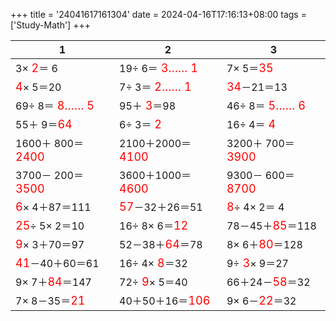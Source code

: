 +++ 
title = '24041617161304' 
date = 2024-04-16T17:16:13+08:00 
tags = ['Study-Math'] 
+++ 

1 | 2 | 3 
-- | -- | -- 
 3×<font color=red size=4> 2</font>＝ 6 | 19÷ 6＝<font color=red size=4> 3…… 1</font> |  7× 5＝<font color=red size=4>35</font> 
<font color=red size=4> 4</font>× 5＝20 |  7÷ 3＝<font color=red size=4> 2…… 1</font> | <font color=red size=4>34</font>－21＝13 
69÷ 8＝<font color=red size=4> 8…… 5</font> | 95＋<font color=red size=4> 3</font>＝98 | 46÷ 8＝<font color=red size=4> 5…… 6</font> 
55＋ 9＝<font color=red size=4>64</font> |  6÷ 3＝<font color=red size=4> 2</font> | 16÷ 4＝<font color=red size=4> 4</font> 
1600＋ 800＝<font color=red size=4>2400</font> | 2100＋2000＝<font color=red size=4>4100</font> | 3200＋ 700＝<font color=red size=4>3900</font> 
3700－ 200＝<font color=red size=4>3500</font> | 3600＋1000＝<font color=red size=4>4600</font> | 9300－ 600＝<font color=red size=4>8700</font> 
<font color=red size=4> 6</font>× 4＋87＝111 | <font color=red size=4>57</font>－32＋26＝51 | <font color=red size=4> 8</font>÷ 4× 2＝ 4 
<font color=red size=4>25</font>÷ 5× 2＝10 | 16÷ 8× 6＝<font color=red size=4>12</font> | 78－45＋<font color=red size=4>85</font>＝118 
<font color=red size=4> 9</font>× 3＋70＝97 | 52－38＋<font color=red size=4>64</font>＝78 |  8× 6＋<font color=red size=4>80</font>＝128 
<font color=red size=4>41</font>－40＋60＝61 | 16÷ 4×<font color=red size=4> 8</font>＝32 |  9÷<font color=red size=4> 3</font>× 9＝27 
 9× 7＋<font color=red size=4>84</font>＝147 | 72÷<font color=red size=4> 9</font>× 5＝40 | 66＋24－<font color=red size=4>58</font>＝32 
 7× 8－35＝<font color=red size=4>21</font> | 40＋50＋16＝<font color=red size=4>106</font> |  9× 6－<font color=red size=4>22</font>＝32 

